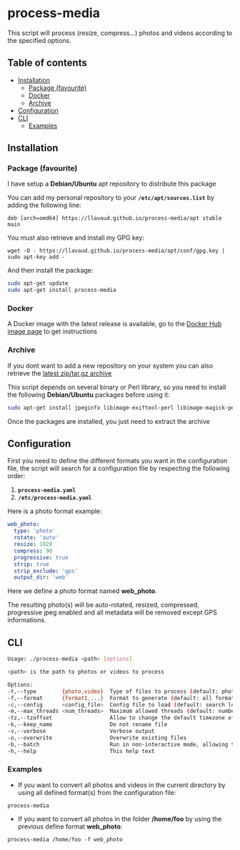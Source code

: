 # process-media

This script will process (resize, compress...) photos and videos according to the specified options.

## Table of contents

* [Installation](#installation)
  * [Package (favourite)](#package)
  * [Docker](#docker)
  * [Archive](#archive)
* [Configuration](#configuration)
* [CLI](#cli)
  * [Examples](#examples)

## Installation

<a name="package"/>

### Package (favourite)

I have setup a **Debian/Ubuntu** apt repository to distribute this package

You can add my personal repository to your **`/etc/apt/sources.list`** by adding the following line:

`deb [arch=amd64] https://llavaud.github.io/process-media/apt stable main`

You must also retrieve and install my GPG key:

`wget -O - https://llavaud.github.io/process-media/apt/conf/gpg.key | sudo apt-key add -`

And then install the package:

```bash
sudo apt-get update
sudo apt-get install process-media
```

### Docker

A Docker image with the latest release is available, go to the [Docker Hub image page](https://hub.docker.com/r/llavaud/process-media/ "Docker Hub image page") to get instructions

### Archive

If you dont want to add a new repository on your system you can also retrieve the [latest zip/tar.gz archive](https://github.com/llavaud/process-media/releases/latest)

This script depends on several binary or Perl library, so you need to install the following **Debian/Ubuntu** packages before using it:

```bash
sudo apt-get install jpeginfo libimage-exiftool-perl libimage-magick-perl libmime-types-perl libsys-cpu-perl libterm-readkey-perl libyaml-tiny-perl
```

Once the packages are installed, you just need to extract the archive

## Configuration

First you need to define the different formats you want in the configuration file, the script will search for a configuration file by respecting the following order:

1. **`process-media.yaml`**
2. **`/etc/process-media.yaml`**

Here is a photo format example:

```yaml
web_photo:
  type: 'photo'
  rotate: 'auto'
  resize: 1920
  compress: 90
  progressive: true
  strip: true
  strip_exclude: 'gps'
  output_dir: 'web'
```

Here we define a photo format named **web_photo**.

The resulting photo(s) will be auto-rotated, resized, compressed, progressive jpeg enabled and all metadata will be removed except GPS informations.

## CLI

```bash
Usage: ./process-media <path> [options]

<path> is the path to photos or videos to process

Options:
-t,--type        {photo,video}  Type of files to process (default: photo,video)
-f,--format      {format1,...}  Format to generate (default: all format defined in config file)
-c,--config      <config_file>  Config file to load (default: search local process-media.yaml file or in /etc)
-m,--max_threads <num_threads>  Maximum allowed threads (default: number of cpu(s)/core(s))
-tz,--tzoffset                  Allow to change the default timezone offset used to rename file(s) (in seconds)
-k,--keep_name                  Do not rename file
-v,--verbose                    Verbose output
-o,--overwrite                  Overwrite existing files
-b,--batch                      Run in non-interactive mode, allowing to run in a crontab
-h,--help                       This help text
```

### Examples

* If you want to convert all photos and videos in the current directory by using all defined format(s) from the configuration file:

`process-media`

* If you want to convert all photos in the folder **/home/foo** by using the previous define format **web_photo**:

`process-media /home/foo -f web_photo`
